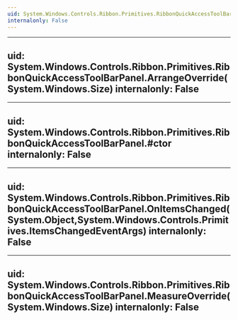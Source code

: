 ```yaml
---
uid: System.Windows.Controls.Ribbon.Primitives.RibbonQuickAccessToolBarPanel
internalonly: False
---
```


---
uid: System.Windows.Controls.Ribbon.Primitives.RibbonQuickAccessToolBarPanel.ArrangeOverride(System.Windows.Size)
internalonly: False
---

---
uid: System.Windows.Controls.Ribbon.Primitives.RibbonQuickAccessToolBarPanel.#ctor
internalonly: False
---

---
uid: System.Windows.Controls.Ribbon.Primitives.RibbonQuickAccessToolBarPanel.OnItemsChanged(System.Object,System.Windows.Controls.Primitives.ItemsChangedEventArgs)
internalonly: False
---

---
uid: System.Windows.Controls.Ribbon.Primitives.RibbonQuickAccessToolBarPanel.MeasureOverride(System.Windows.Size)
internalonly: False
---
